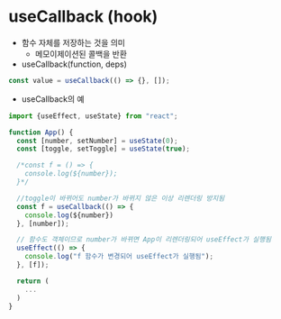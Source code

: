 # useCallback (hook)

- 함수 자체를 저장하는 것을 의미
  - 메모이제이션된 콜백을 반환
- useCallback(function, deps)

```javascript
const value = useCallback(() => {}, []);
```

- useCallback의 예

```javascript
import {useEffect, useState} from "react";

function App() {
  const [number, setNumber] = useState(0);
  const [toggle, setToggle] = useState(true);

  /*const f = () => {
    console.log(${number});
  }*/

  //toggle이 바뀌어도 number가 바뀌지 않은 이상 리렌더링 방지됨
  const f = useCallback(() => {
    console.log(${number})
  }, [number]);

  // 함수도 객체이므로 number가 바뀌면 App이 리렌더링되어 useEffect가 실행됨
  useEffect(() => {
    console.log("f 함수가 변경되어 useEffect가 실행됨");
  }, [f]);

  return (
    ...
  )
}
```

